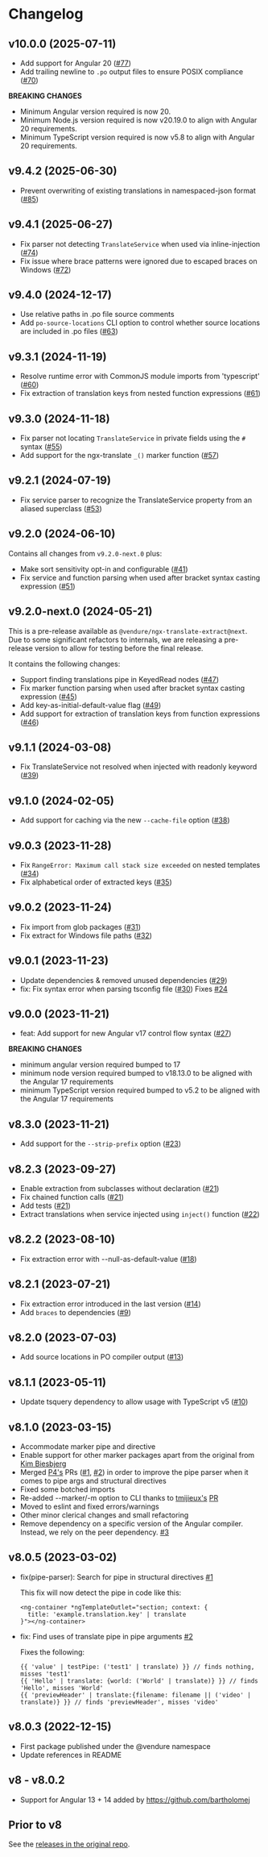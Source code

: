 # Changelog

## v10.0.0 (2025-07-11)

- Add support for Angular 20 ([#77](https://github.com/vendure-ecommerce/ngx-translate-extract/pull/77))
- Add trailing newline to `.po` output files to ensure POSIX compliance ([#70](https://github.com/vendure-ecommerce/ngx-translate-extract/pull/70))

**BREAKING CHANGES**

- Minimum Angular version required is now 20.
- Minimum Node.js version required is now v20.19.0 to align with Angular 20 requirements.
- Minimum TypeScript version required is now v5.8 to align with Angular 20 requirements.

## v9.4.2 (2025-06-30)

- Prevent overwriting of existing translations in namespaced-json format ([#85](https://github.com/vendure-ecommerce/ngx-translate-extract/pull/85))

## v9.4.1 (2025-06-27)

- Fix parser not detecting `TranslateService` when used via inline-injection ([#74](https://github.com/vendure-ecommerce/ngx-translate-extract/pull/74))
- Fix issue where brace patterns were ignored due to escaped braces on Windows ([#72](https://github.com/vendure-ecommerce/ngx-translate-extract/pull/72))

## v9.4.0 (2024-12-17)

- Use relative paths in .po file source comments
- Add `po-source-locations` CLI option to control whether source locations are included in .po files ([#63](https://github.com/vendure-ecommerce/ngx-translate-extract/pull/63))

## v9.3.1 (2024-11-19)

- Resolve runtime error with CommonJS module imports from 'typescript' ([#60](https://github.com/vendure-ecommerce/ngx-translate-extract/pull/60))
- Fix extraction of translation keys from nested function expressions ([#61](https://github.com/vendure-ecommerce/ngx-translate-extract/pull/61))


## v9.3.0 (2024-11-18)

- Fix parser not locating `TranslateService` in private fields using the `#` syntax ([#55](https://github.com/vendure-ecommerce/ngx-translate-extract/pull/55))
- Add support for the ngx-translate `_()` marker function ([#57](https://github.com/vendure-ecommerce/ngx-translate-extract/pull/57))

## v9.2.1 (2024-07-19)

- Fix service parser to recognize the TranslateService property from an aliased superclass ([#53](https://github.com/vendure-ecommerce/ngx-translate-extract/pull/53))

## v9.2.0 (2024-06-10)

Contains all changes from `v9.2.0-next.0` plus:

- Make sort sensitivity opt-in and configurable ([#41](https://github.com/vendure-ecommerce/ngx-translate-extract/pull/41))
- Fix service and function parsing when used after bracket syntax casting expression ([#51](https://github.com/vendure-ecommerce/ngx-translate-extract/pull/51))

## v9.2.0-next.0 (2024-05-21)

This is a pre-release available as `@vendure/ngx-translate-extract@next`. Due to some significant refactors to internals,
we are releasing a pre-release version to allow for testing before the final release.

It contains the following changes:

- Support finding translations pipe in KeyedRead nodes ([#47](https://github.com/vendure-ecommerce/ngx-translate-extract/pull/47))
- Fix marker function parsing when used after bracket syntax casting expression ([#45](https://github.com/vendure-ecommerce/ngx-translate-extract/pull/45))
- Add key-as-initial-default-value flag ([#49](https://github.com/vendure-ecommerce/ngx-translate-extract/pull/49))
- Add support for extraction of translation keys from function expressions ([#46](https://github.com/vendure-ecommerce/ngx-translate-extract/pull/46))


## v9.1.1 (2024-03-08)

- Fix TranslateService not resolved when injected with readonly keyword ([#39](https://github.com/vendure-ecommerce/ngx-translate-extract/pull/39))

## v9.1.0 (2024-02-05)

- Add support for caching via the new `--cache-file` option ([#38](https://github.com/vendure-ecommerce/ngx-translate-extract/pull/38))

## v9.0.3 (2023-11-28)

- Fix `RangeError: Maximum call stack size exceeded` on nested templates ([#34](https://github.com/vendure-ecommerce/ngx-translate-extract/pull/34))
- Fix alphabetical order of extracted keys ([#35](https://github.com/vendure-ecommerce/ngx-translate-extract/pull/35))

## v9.0.2 (2023-11-24)

- Fix import from glob packages ([#31](https://github.com/vendure-ecommerce/ngx-translate-extract/pull/31))
- Fix extract for Windows file paths ([#32](https://github.com/vendure-ecommerce/ngx-translate-extract/pull/32))

## v9.0.1 (2023-11-23)

- Update dependencies & removed unused dependencies ([#29](https://github.com/vendure-ecommerce/ngx-translate-extract/pull/29))
- fix: Fix syntax error when parsing tsconfig file ([#30](https://github.com/vendure-ecommerce/ngx-translate-extract/pull/30)) Fixes [#24](https://github.com/vendure-ecommerce/ngx-translate-extract/issues/24)

## v9.0.0 (2023-11-21)

- feat: Add support for new Angular v17 control flow syntax ([#27](https://github.com/vendure-ecommerce/ngx-translate-extract/pull/27))

**BREAKING CHANGES**

- minimum angular version required bumped to 17
- minimum node version required bumped to v18.13.0 to be aligned with the Angular 17 requirements
- minimum TypeScript version required bumped to v5.2 to be aligned with the Angular 17 requirements

## v8.3.0 (2023-11-21)
- Add support for the `--strip-prefix` option ([#23](https://github.com/vendure-ecommerce/ngx-translate-extract/pull/23))

## v8.2.3 (2023-09-27)
- Enable extraction from subclasses without declaration ([#21](https://github.com/vendure-ecommerce/ngx-translate-extract/pull/21))
- Fix chained function calls ([#21](https://github.com/vendure-ecommerce/ngx-translate-extract/pull/21))
- Add tests ([#21](https://github.com/vendure-ecommerce/ngx-translate-extract/pull/21))
- Extract translations when service injected using `inject()` function  ([#22](https://github.com/vendure-ecommerce/ngx-translate-extract/pull/22))

## v8.2.2 (2023-08-10)
- Fix extraction error with --null-as-default-value ([#18](https://github.com/vendure-ecommerce/ngx-translate-extract/issues/18))

## v8.2.1 (2023-07-21)
- Fix extraction error introduced in the last version ([#14](https://github.com/vendure-ecommerce/ngx-translate-extract/issues/14))
- Add `braces` to dependencies ([#9](https://github.com/vendure-ecommerce/ngx-translate-extract/pull/9))

## v8.2.0 (2023-07-03)
- Add source locations in PO compiler output ([#13](https://github.com/vendure-ecommerce/ngx-translate-extract/pull/13))

## v8.1.1 (2023-05-11)

- Update tsquery dependency to allow usage with TypeScript v5 ([#10](https://github.com/vendure-ecommerce/ngx-translate-extract/pull/10))

## v8.1.0 (2023-03-15)

- Accommodate marker pipe and directive
- Enable support for other marker packages apart from the original from [Kim Biesbjerg](https://github.com/biesbjerg/ngx-translate-extract-marker)
- Merged [P4's](https://github.com/P4) PRs ([#1](https://github.com/vendure-ecommerce/ngx-translate-extract/pull/1), [#2](https://github.com/vendure-ecommerce/ngx-translate-extract/pull/2)) in order to improve the pipe parser when it comes to pipe args and structural directives
- Fixed some botched imports
- Re-added --marker/-m option to CLI thanks to [tmijieux's](https://github.com/tmijieux) [PR](https://github.com/colsen1991/ngx-translate-extract/pull/1)
- Moved to eslint and fixed errors/warnings
- Other minor clerical changes and small refactoring
- Remove dependency on a specific version of the Angular compiler. Instead, we rely on the peer dependency. [#3](https://github.com/vendure-ecommerce/ngx-translate-extract/issues/3)

## v8.0.5 (2023-03-02)

- fix(pipe-parser): Search for pipe in structural directives [#1](https://github.com/vendure-ecommerce/ngx-translate-extract/pull/1)

  This fix will now detect the pipe in code like this:

  ```
  <ng-container *ngTemplateOutlet="section; context: {
    title: 'example.translation.key' | translate
  }"></ng-container>
  ```

- fix: Find uses of translate pipe in pipe arguments [#2](https://github.com/vendure-ecommerce/ngx-translate-extract/pull/2)

  Fixes the following:


  ```angular2html
  {{ 'value' | testPipe: ('test1' | translate) }} // finds nothing, misses 'test1'
  {{ 'Hello' | translate: {world: ('World' | translate)} }} // finds 'Hello', misses 'World'
  {{ 'previewHeader' | translate:{filename: filename || ('video' | translate)} }} // finds 'previewHeader', misses 'video'
  ```

## v8.0.3 (2022-12-15)

- First package published under the @vendure namespace
- Update references in README

## v8 - v8.0.2

- Support for Angular 13 + 14 added by https://github.com/bartholomej

## Prior to v8

See the [releases in the original repo](https://github.com/biesbjerg/ngx-translate-extract/releases).
